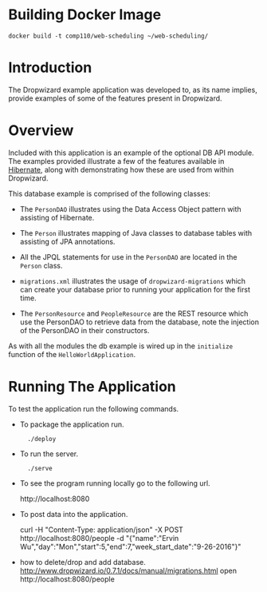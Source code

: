 # Building Docker Image
```
docker build -t comp110/web-scheduling ~/web-scheduling/
```

# Introduction

The Dropwizard example application was developed to, as its name implies, provide examples of some of the features
present in Dropwizard.

# Overview

Included with this application is an example of the optional DB API module. The examples provided illustrate a few of
the features available in [Hibernate](http://hibernate.org/), along with demonstrating how these are used from within
Dropwizard.

This database example is comprised of the following classes:

* The `PersonDAO` illustrates using the Data Access Object pattern with assisting of Hibernate.

* The `Person` illustrates mapping of Java classes to database tables with assisting of JPA annotations.

* All the JPQL statements for use in the `PersonDAO` are located in the `Person` class.

* `migrations.xml` illustrates the usage of `dropwizard-migrations` which can create your database prior to running
your application for the first time.

* The `PersonResource` and `PeopleResource` are the REST resource which use the PersonDAO to retrieve data from the database, note the injection
of the PersonDAO in their constructors.

As with all the modules the db example is wired up in the `initialize` function of the `HelloWorldApplication`.

# Running The Application

To test the application run the following commands.

* To package the application run.

        ./deploy

* To run the server.

        ./serve

* To see the program running locally go to the following url.

	http://localhost:8080

* To post data into the application.

	
	curl -H "Content-Type: application/json" -X POST http://localhost:8080/people -d "{\"name\":\"Ervin Wu\",\"day\":\"Mon\",\"start\":5,\"end\":7,\"week_start_date\":\"9-26-2016\"}"


* how to delete/drop and add database.
	http://www.dropwizard.io/0.7.1/docs/manual/migrations.html
	open http://localhost:8080/people
